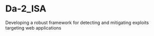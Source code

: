 # Da-2_ISA
Developing a robust framework for detecting and mitigating exploits targeting web applications
